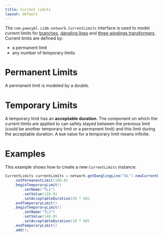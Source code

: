 ```yaml
---
title: Current limits
layout: default
---
```


The `com.powsybl.iidm.network.CurrentLimits` interface is used to model current limits for [branches](branch.md),
[dangling lines](danglingLine.md) and [three windings transformers](threeWindingsTransformer.md).
Current limits are defined by:
- a permanent limit
- any number of temporary limits

# Permanent Limits
A permanent limit is modeled by a double. 

# Temporary Limits
A temporary limit has an **acceptable duration**. The component on which the current limits are applied to can safely stayed
between the previous limit (could be another temporary limit or a permanent limit) and this limit during the acceptable duration.
A `NaN` value for a temporary limit means infinite.

# Examples
This example shows how to create a new `CurrentLimits` instance:
```java
CurrentLimits currentLimits = network.getDanglingLine("DL").newCurrentLimits()
    .setPermanentLimit(100.0)
    .beginTemporaryLimit()
        .setName("TL1")
        .setValue(120.0)
        .setAcceptableDuration(20 * 60)
    .endTemporaryLimit()
    .beginTemporaryLimit()
        .setName("TL2")
        .setValue(140.0)
        .setAcceptableDuration(10 * 60)
    .endTemporaryLimit()
    .add();
```
